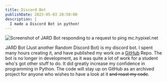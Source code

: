 ```yaml
---
title: Discord Bot
publishDate: 2023-05-03 20:50:00
description: |
  I made a Discord Bot in python!
---
```

![Screenshot of JARD Bot responding to a request to ping mc.hypixel.net](https://cdn.boxersteavee.dev/cdn-cgi/imagedelivery/8mDeb5dj0w69F4TILSzPUQ/978cc4eb-ae6c-4bc1-d728-06ab36c53700/public)

JARD Bot (Just another Random Discord Bot) is my discord bot. I spent many hours creating it, and have published my work on a [GitHub](https://github.com/Boxersteavee/JARD-Bot) Repo. The bot is no longer in development, as it was quite a lot of work for a student who's got other stuff to do. It did greatly increase my confidence in programming in Python. The code will stay up on GitHub as an archived project for anyone who wishes to have a look at it ~~and roast my code~~.
